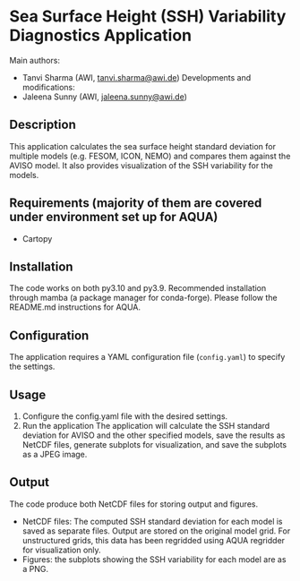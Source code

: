 # Sea Surface Height (SSH) Variability Diagnostics Application

Main authors:
- Tanvi Sharma (AWI, tanvi.sharma@awi.de)
Developments and modifications:
- Jaleena Sunny (AWI, jaleena.sunny@awi.de)

## Description

This application calculates the sea surface height standard deviation for multiple models (e.g. FESOM, ICON, NEMO) and compares them against the AVISO model. It also provides visualization of the SSH variability for the models.

## Requirements (majority of them are covered under environment set up for AQUA)
- Cartopy

## Installation
The code works on both py3.10 and py3.9.  Recommended installation through mamba (a package manager for conda-forge). Please follow the README.md instructions for AQUA.

## Configuration
The application requires a YAML configuration file (`config.yaml`) to specify the settings.

## Usage
1. Configure the config.yaml file with the desired settings.
2. Run the application
The application will calculate the SSH standard deviation for AVISO and the other specified models, save the results as NetCDF files, generate subplots for visualization, and save the subplots as a JPEG image.

## Output
The code produce both NetCDF files for storing output and figures. 
- NetCDF files: The computed SSH standard deviation for each model is saved as separate files. 
Output are stored on the original model grid. For unstructured grids, this data has been regridded using AQUA regridder for visualization only.
- Figures: the subplots showing the SSH variability for each model are as a PNG.
